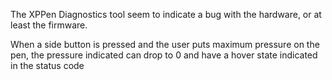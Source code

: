 The XPPen Diagnostics tool seem to indicate a bug with the hardware, or at least the firmware.

When a side button is pressed and the user puts maximum pressure on the pen, the pressure indicated can drop to 0 and have a hover state indicated in the status code